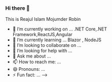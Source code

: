 ### Hi there 👋


This is Reajul Islam Mojumder Robin

- 🔭 I’m currently working on ... .NET Core,.NET Framework,ReactJS,Angular
- 🌱 I’m currently learning ... Blazor , NodeJS 
- 👯 I’m looking to collaborate on ...
- 🤔 I’m looking for help with ...
- 💬 Ask me about ...
- 📫 How to reach me: ...
- 😄 Pronouns: ...
- ⚡ Fun fact: ...
-->
